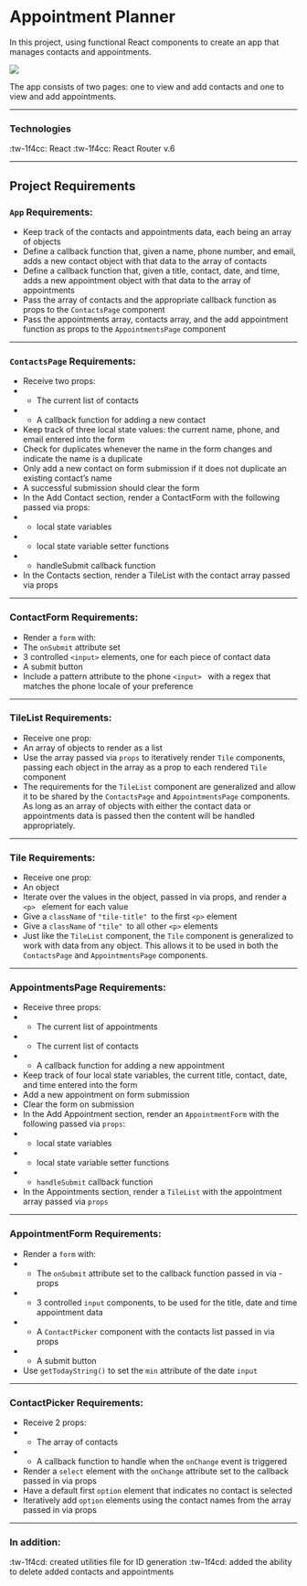 # Appointment Planner

In this project, using functional React components to create an app that manages contacts and appointments. 

![](https://static-assets.codecademy.com/skillpaths/react-redux/appointments-components.png)

The app consists of two pages: one to view and add contacts and one to view and add appointments.

------------
### Technologies
:tw-1f4cc: React
:tw-1f4cc: React Router v.6

------------
## Project Requirements

### `App` Requirements:

- Keep track of the contacts and appointments data, each being an array of objects
- Define a callback function that, given a name, phone number, and email, adds a new contact object with that data to the array of contacts
- Define a callback function that, given a title, contact, date, and time, adds a new appointment object with that data to the array of appointments
- Pass the array of contacts and the appropriate callback function as props to the `ContactsPage` component
- Pass the appointments array, contacts array, and the add appointment function as props to the `AppointmentsPage` component

------------
### `ContactsPage` Requirements:

- Receive two props:
- - The current list of contacts
- - A callback function for adding a new contact
- Keep track of three local state values: the current name, phone, and email entered into the form
- Check for duplicates whenever the name in the form changes and indicate the name is a duplicate
- Only add a new contact on form submission if it does not duplicate an existing contact’s name
- A successful submission should clear the form
- In the Add Contact section, render a ContactForm with the following passed via props:
- - local state variables
- - local state variable setter functions
- - handleSubmit callback function
- In the Contacts section, render a TileList with the contact array passed via props

------------
### ContactForm Requirements:

- Render a `form` with:
- The `onSubmit` attribute set
- 3 controlled `<input>` elements, one for each piece of contact data
- A submit button
- Include a pattern attribute to the phone `<input> ` with a regex that matches the phone locale of your preference

------------
### TileList Requirements:

- Receive one prop:
- An array of objects to render as a list
- Use the array passed via `props` to iteratively render `Tile` components, passing each object in the array as a prop to each rendered `Tile` component
- The requirements for the `TileList` component are generalized and allow it to be shared by the `ContactsPage` and `AppointmentsPage` components. As long as an array of objects with either the contact data or appointments data is passed then the content will be handled appropriately.

------------
### Tile Requirements:

- Receive one prop:
- An object
- Iterate over the values in the object, passed in via props, and render a `<p> ` element for each value
- Give a `className` of `"tile-title" `to the first `<p>` element
- Give a `className` of `"tile" `to all other `<p>` elements
- Just like the `TileList` component, the `Tile` component is generalized to work with data from any object. This allows it to be used in both the `ContactsPage` and `AppointmentsPage` components.

------------
### AppointmentsPage Requirements:

- Receive three props:
- - The current list of appointments
- - The current list of contacts
- - A callback function for adding a new appointment
- Keep track of four local state variables, the current title, contact, date, and time entered into the form
- Add a new appointment on form submission
- Clear the form on submission
- In the Add Appointment section, render an `AppointmentForm` with the following passed via `props`:
- - local state variables
- - local state variable setter functions
- - `handleSubmit` callback function
- In the Appointments section, render a `TileList` with the appointment array passed via `props`

------------
### AppointmentForm Requirements:

- Render a `form` with:
- - The `onSubmit` attribute set to the callback function passed in via - props
- - 3 controlled `input` components, to be used for the title, date and time appointment data
- - A `ContactPicker` component with the contacts list passed in via props
- - A submit button
- Use `getTodayString()` to set the `min` attribute of the date `input`

------------
### ContactPicker Requirements:

- Receive 2 props:
- - The array of contacts
- - A callback function to handle when the `onChange` event is triggered
- Render a `select` element with the `onChange` attribute set to the callback passed in via props
- Have a default first `option` element that indicates no contact is selected
- Iteratively add `option` elements using the contact names from the array passed in via props

------------
### In addition:
:tw-1f4cd: created utilities file for ID generation
:tw-1f4cd: added the ability to delete added contacts and appointments